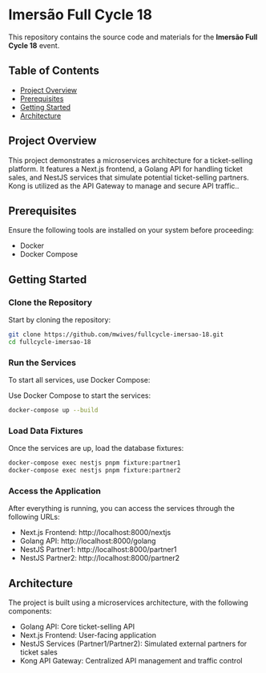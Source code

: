 # Imersão Full Cycle 18

This repository contains the source code and materials for the **Imersão Full Cycle 18** event.

## Table of Contents

- [Project Overview](#project-overview)
- [Prerequisites](#prerequisites)
- [Getting Started](#getting-started)
- [Architecture](#architecture)

## Project Overview

This project demonstrates a microservices architecture for a ticket-selling platform. It features a Next.js frontend, a Golang API for handling ticket sales, and NestJS services that simulate potential ticket-selling partners. Kong is utilized as the API Gateway to manage and secure API traffic..

## Prerequisites

Ensure the following tools are installed on your system before proceeding:

- Docker
- Docker Compose

## Getting Started

### Clone the Repository

Start by cloning the repository:

```bash
git clone https://github.com/mwives/fullcycle-imersao-18.git
cd fullcycle-imersao-18
```

### Run the Services

To start all services, use Docker Compose:

Use Docker Compose to start the services:

```bash
docker-compose up --build
```

### Load Data Fixtures

Once the services are up, load the database fixtures:

```bash
docker-compose exec nestjs pnpm fixture:partner1
docker-compose exec nestjs pnpm fixture:partner2
```

### Access the Application

After everything is running, you can access the services through the following URLs:

- Next.js Frontend: http://localhost:8000/nextjs
- Golang API: http://localhost:8000/golang
- NestJS Partner1: http://localhost:8000/partner1
- NestJS Partner2: http://localhost:8000/partner2

## Architecture

The project is built using a microservices architecture, with the following components:

- Golang API: Core ticket-selling API
- Next.js Frontend: User-facing application
- NestJS Services (Partner1/Partner2): Simulated external partners for ticket sales
- Kong API Gateway: Centralized API management and traffic control
